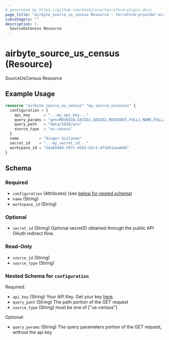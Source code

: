```yaml
---
# generated by https://github.com/hashicorp/terraform-plugin-docs
page_title: "airbyte_source_us_census Resource - terraform-provider-airbyte"
subcategory: ""
description: |-
  SourceUsCensus Resource
---
```


# airbyte_source_us_census (Resource)

SourceUsCensus Resource

## Example Usage

```terraform
resource "airbyte_source_us_census" "my_source_uscensus" {
  configuration = {
    api_key      = "...my_api_key..."
    query_params = "get=MOVEDIN,GEOID1,GEOID2,MOVEDOUT,FULL1_NAME,FULL2_NAME,MOVEDNET&for=county:*"
    query_path   = "data/2018/acs"
    source_type  = "us-census"
  }
  name         = "Ginger Gislason"
  secret_id    = "...my_secret_id..."
  workspace_id = "54a85466-597c-4502-b3c1-471d51aaa6dd"
}
```

<!-- schema generated by tfplugindocs -->
## Schema

### Required

- `configuration` (Attributes) (see [below for nested schema](#nestedatt--configuration))
- `name` (String)
- `workspace_id` (String)

### Optional

- `secret_id` (String) Optional secretID obtained through the public API OAuth redirect flow.

### Read-Only

- `source_id` (String)
- `source_type` (String)

<a id="nestedatt--configuration"></a>
### Nested Schema for `configuration`

Required:

- `api_key` (String) Your API Key. Get your key <a href="https://api.census.gov/data/key_signup.html">here</a>.
- `query_path` (String) The path portion of the GET request
- `source_type` (String) must be one of ["us-census"]

Optional:

- `query_params` (String) The query parameters portion of the GET request, without the api key


